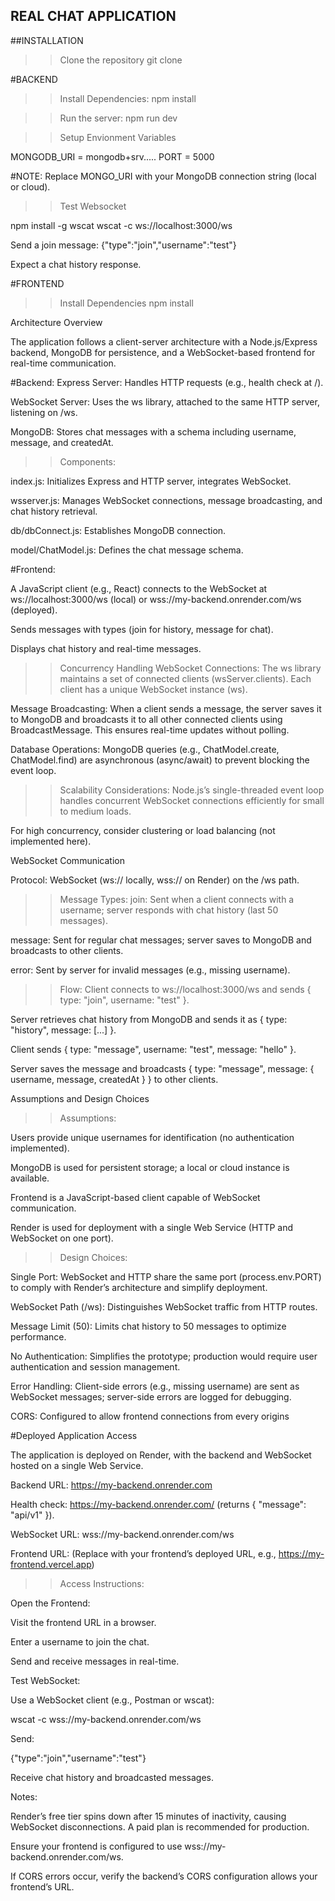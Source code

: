 ## REAL CHAT APPLICATION

##INSTALLATION 

>>Clone the repository 
git clone <repo-url>

#BACKEND 

>>Install Dependencies:
npm install

>>Run the server:
npm run dev

>>Setup Envionment Variables

MONGODB_URI = mongodb+srv.....
PORT = 5000

#NOTE:  Replace MONGO_URI with your MongoDB connection string (local or cloud).

>>Test Websocket

npm install -g wscat
wscat -c ws://localhost:3000/ws

Send a join message:
{"type":"join","username":"test"}

Expect a chat history response.

#FRONTEND

>>Install Dependencies
npm install


Architecture Overview

The application follows a client-server architecture with a Node.js/Express backend, MongoDB for persistence, and a WebSocket-based frontend for real-time communication.


#Backend:
Express Server: Handles HTTP requests (e.g., health check at /).



WebSocket Server: Uses the ws library, attached to the same HTTP server, listening on /ws.



MongoDB: Stores chat messages with a schema including username, message, and createdAt.



>>Components:

index.js: Initializes Express and HTTP server, integrates WebSocket.



wsserver.js: Manages WebSocket connections, message broadcasting, and chat history retrieval.



db/dbConnect.js: Establishes MongoDB connection.



model/ChatModel.js: Defines the chat message schema.



#Frontend:



A JavaScript client (e.g., React) connects to the WebSocket at ws://localhost:3000/ws (local) or wss://my-backend.onrender.com/ws (deployed).



Sends messages with types (join for history, message for chat).



Displays chat history and real-time messages.

>>Concurrency Handling
WebSocket Connections: The ws library maintains a set of connected clients (wsServer.clients). Each client has a unique WebSocket instance (ws).



Message Broadcasting: When a client sends a message, the server saves it to MongoDB and broadcasts it to all other connected clients using BroadcastMessage. This ensures real-time updates without polling.



Database Operations: MongoDB queries (e.g., ChatModel.create, ChatModel.find) are asynchronous (async/await) to prevent blocking the event loop.



>>Scalability Considerations:
Node.js’s single-threaded event loop handles concurrent WebSocket connections efficiently for small to medium loads.



For high concurrency, consider clustering or load balancing (not implemented here).

WebSocket Communication





Protocol: WebSocket (ws:// locally, wss:// on Render) on the /ws path.



>>Message Types:
join: Sent when a client connects with a username; server responds with chat history (last 50 messages).



message: Sent for regular chat messages; server saves to MongoDB and broadcasts to other clients.



error: Sent by server for invalid messages (e.g., missing username).



>>Flow:
Client connects to ws://localhost:3000/ws and sends { type: "join", username: "test" }.



Server retrieves chat history from MongoDB and sends it as { type: "history", message: [...] }.



Client sends { type: "message", username: "test", message: "hello" }.



Server saves the message and broadcasts { type: "message", message: { username, message, createdAt } } to other clients.

Assumptions and Design Choices





>>Assumptions:

Users provide unique usernames for identification (no authentication implemented).



MongoDB is used for persistent storage; a local or cloud instance is available.



Frontend is a JavaScript-based client capable of WebSocket communication.



Render is used for deployment with a single Web Service (HTTP and WebSocket on one port).



>>Design Choices:

Single Port: WebSocket and HTTP share the same port (process.env.PORT) to comply with Render’s architecture and simplify deployment.



WebSocket Path (/ws): Distinguishes WebSocket traffic from HTTP routes.



Message Limit (50): Limits chat history to 50 messages to optimize performance.



No Authentication: Simplifies the prototype; production would require user authentication and session management.



Error Handling: Client-side errors (e.g., missing username) are sent as WebSocket messages; server-side errors are logged for debugging.



CORS: Configured to allow frontend connections from every origins


#Deployed Application Access

The application is deployed on Render, with the backend and WebSocket hosted on a single Web Service.


Backend URL: https://my-backend.onrender.com

Health check: https://my-backend.onrender.com/ (returns { "message": "api/v1" }).

WebSocket URL: wss://my-backend.onrender.com/ws



Frontend URL: (Replace with your frontend’s deployed URL, e.g., https://my-frontend.vercel.app)

>>Access Instructions:


Open the Frontend:


Visit the frontend URL in a browser.



Enter a username to join the chat.



Send and receive messages in real-time.



Test WebSocket:





Use a WebSocket client (e.g., Postman or wscat):

wscat -c wss://my-backend.onrender.com/ws



Send:

{"type":"join","username":"test"}



Receive chat history and broadcasted messages.



Notes:





Render’s free tier spins down after 15 minutes of inactivity, causing WebSocket disconnections. A paid plan is recommended for production.



Ensure your frontend is configured to use wss://my-backend.onrender.com/ws.



If CORS errors occur, verify the backend’s CORS configuration allows your frontend’s URL.













